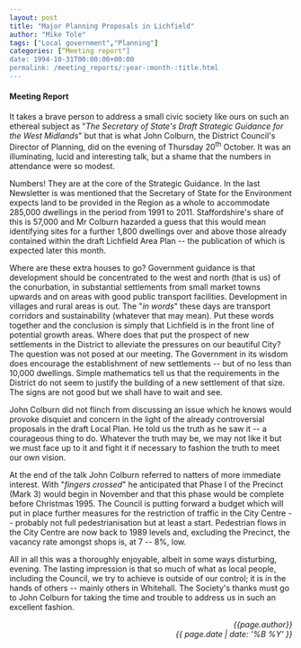 ```yaml
---
layout: post
title: "Major Planning Proposals in Lichfield"
author: "Mike Tole"
tags: ["Local government","Planning"]
categories: [“Meeting report"]
date: 1994-10-31T00:00:00+00:00
permalink: /meeting_reports/:year-:month-:title.html
---
```

#### Meeting Report ####

It takes a brave person to address a small civic society like ours on such an ethereal subject as "*The Secretary of State's Draft Strategic Guidance for the West Midlands*" but that is what John Colburn, the District Council's Director of Planning, did on the evening of Thursday 20<sup>th</sup> October. It was an illuminating, lucid and interesting talk, but a shame that the numbers in attendance were so modest. 

Numbers! They are at the core of the Strategic Guidance. In the last Newsletter is was mentioned that the Secretary of State for the Environment expects land to be provided in the Region as a whole to accommodate 285,000 dwellings in the period from 1991 to 2011. Staffordshire's share of this is 57,000 and Mr Colburn hazarded a guess that this would mean identifying sites for a further 1,800 dwellings over and above those already contained within the draft Lichfield Area Plan -- the publication of which is expected later this month. 

Where are these extra houses to go? Government guidance is that development should be concentrated to the west and north (that is us) of the conurbation, in substantial settlements from small market towns upwards and on areas with good public transport facilities. Development in villages and rural areas is out. The "*in words*" these days are transport corridors and sustainability (whatever that may mean). Put these words together and the conclusion is simply that Lichfield is in the front line of potential growth areas. Where does that put the prospect of new settlements in the District to alleviate the pressures on our beautiful City? The question was not posed at our meeting. The Government in its wisdom does encourage the establishment of new settlements -- but of no less than 10,000 dwellings. Simple mathematics tell us that the requirements in the District do not seem to justify the building of a new settlement of that size. The signs are not good but we shall have to wait and see. 

John Colburn did not flinch from discussing an issue which he knows would provoke disquiet and concern in the light of the already controversial proposals in the draft Local Plan. He told us the truth as he saw it -- a courageous thing to do. Whatever the truth may be, we may not like it but we must face up to it and fight it if necessary to fashion the truth to meet our own vision. 

At the end of the talk John Colburn referred to natters of more immediate interest. With "*fingers crossed*" he anticipated that Phase I of the Precinct (Mark 3) would begin in November and that this phase would be complete before Christmas 1995. The Council is putting forward a budget which will put in place further measures for the restriction of traffic in the City Centre -- probably not full pedestrianisation but at least a start. Pedestrian flows in the City Centre are now back to 1989 levels and, excluding the Precinct, the vacancy rate amongst shops is, at 7 -- 8%, low. 

All in all this was a thoroughly enjoyable, albeit in some ways disturbing, evening. The lasting impression is that so much of what as local people, including the Council, we try to achieve is outside of our control; it is in the hands of others -- mainly others in Whitehall. The Society's thanks must go to John Colburn for taking the time and trouble to address us in such an excellent fashion. 

<p align="right"><i> {{page.author}} <br> {{ page.date | date: '%B %Y' }} </i></p>
